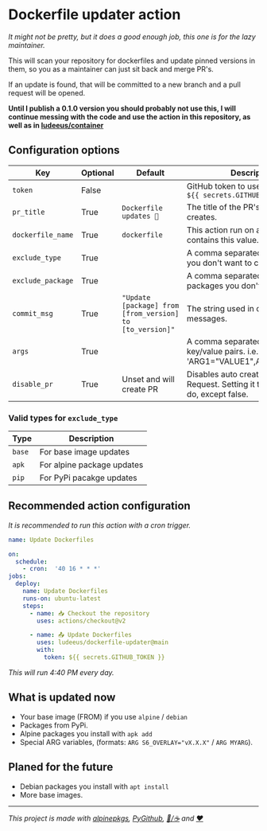 # Dockerfile updater action

_It might not be pretty, but it does a good enough job, this one is for the lazy maintainer._

This will scan your repository for dockerfiles and update pinned versions in them, so you as a maintainer can just sit back and merge PR's.

If an update is found, that will be committed to a new branch and a pull request will be opened.

**Until I publish a 0.1.0 version you should probably not use this, I will continue messing with the code and use the action in this repository, as well as in [ludeeus/container](https://github.com/ludeeus/container)**


## Configuration options

Key | Optional | Default | Description
-- | -- | -- | --
`token` | False |  | GitHub token to use in the action `${{ secrets.GITHUB_TOKEN }}`
`pr_title` | True | `Dockerfile updates 🎉` | The title of the PR's this action creates.
`dockerfile_name` | True | `dockerfile` | This action run on all files that contains this value.
`exclude_type` | True |  | A comma separated string of types you don't want to check
`exclude_package` | True | | A comma separated string of packages you don't want to check
`commit_msg` | True | `"Update [package] from [from_version] to [to_version]"` | The string used in commit messages.
`args` | True | | A comma separated string of ARG key/value pairs. i.e. 'ARG1="VALUE1",ARG2="VALUE2'
`disable_pr` | True | Unset and will create PR | Disables auto creation of Pull Request. Setting it to anything will do, except false.

### Valid types for `exclude_type`

Type | Description
-- | --
`base` | For base image updates
`apk` | For alpine package updates
`pip` | For PyPi pacakge updates

## Recommended action configuration

_It is recommended to run this action with a cron trigger._

```yaml
name: Update Dockerfiles

on:
  schedule:
    - cron:  '40 16 * * *'
jobs:
  deploy:
    name: Update Dockerfiles
    runs-on: ubuntu-latest
    steps:
      - name: 📥 Checkout the repository
        uses: actions/checkout@v2

      - name: 📤 Update Dockerfiles
        uses: ludeeus/dockerfile-updater@main
        with:
          token: ${{ secrets.GITHUB_TOKEN }}
```

_This will run 4:40 PM every day._

## What is updated now

- Your base image (FROM) if you use `alpine` / `debian`
- Packages from PyPi.
- Alpine packages you install with `apk add`
- Special ARG variables, (formats: `ARG S6_OVERLAY="vX.X.X"` / `ARG MYARG`).

## Planed for the future

- Debian packages you install with `apt install`
- More base images.

***

_This project is made with [alpinepkgs](https://pypi.org/project/alpinepkgs), [PyGithub](https://pypi.org/project/PyGithub), [🍺/☕️](https://www.buymeacoffee.com/ludeeus) and [❤️](https://github.com/sponsors/ludeeus)_